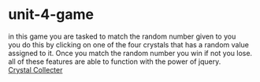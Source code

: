 # unit-4-game

in this game you are tasked to match the random number given to you 
<br> 
you do this by clicking on one of the four crystals that has a random value assigned to it. Once you match the random number you win if not you lose.
<br>
all of these features are able to function with the power of jquery.
<br>
<a href = "https://chris350.github.io/unit-4-game.github.io/">Crystal Collecter</a>
